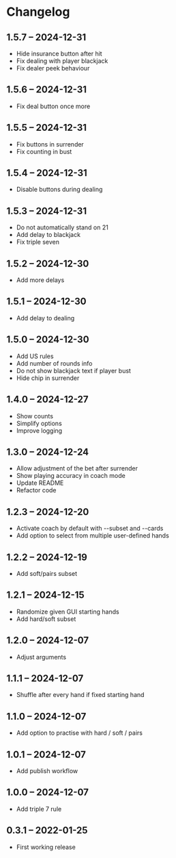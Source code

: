 # Changelog

## 1.5.7 – 2024-12-31

- Hide insurance button after hit
- Fix dealing with player blackjack
- Fix dealer peek behaviour

## 1.5.6 – 2024-12-31

- Fix deal button once more

## 1.5.5 – 2024-12-31

- Fix buttons in surrender
- Fix counting in bust

## 1.5.4 – 2024-12-31

- Disable buttons during dealing

## 1.5.3 – 2024-12-31

- Do not automatically stand on 21
- Add delay to blackjack
- Fix triple seven

## 1.5.2 – 2024-12-30

- Add more delays

## 1.5.1 – 2024-12-30

- Add delay to dealing

## 1.5.0 – 2024-12-30

- Add US rules
- Add number of rounds info
- Do not show blackjack text if player bust
- Hide chip in surrender

## 1.4.0 – 2024-12-27

- Show counts
- Simplify options
- Improve logging

## 1.3.0 – 2024-12-24

- Allow adjustment of the bet after surrender
- Show playing accuracy in coach mode
- Update README
- Refactor code

## 1.2.3 – 2024-12-20

- Activate coach by default with --subset and --cards
- Add option to select from multiple user-defined hands

## 1.2.2 – 2024-12-19

- Add soft/pairs subset

## 1.2.1 – 2024-12-15

- Randomize given GUI starting hands
- Add hard/soft subset

## 1.2.0 – 2024-12-07

- Adjust arguments

## 1.1.1 – 2024-12-07

- Shuffle after every hand if fixed starting hand

## 1.1.0 – 2024-12-07

- Add option to practise with hard / soft / pairs

## 1.0.1 – 2024-12-07

- Add publish workflow

## 1.0.0 – 2024-12-07

- Add triple 7 rule

## 0.3.1 – 2022-01-25

- First working release
